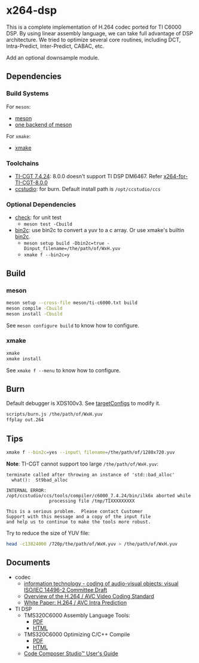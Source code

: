 # x264-dsp

This is a complete implementation of H.264 codec ported for TI C6000 DSP.
By using linear assembly language, we can take full advantage of DSP
architecture.
We tried to optimize several core routines, including DCT, Intra-Predict,
Inter-Predict, CABAC, etc.

Add an optional downsample module.

## Dependencies

### Build Systems

For `meson`:

- [meson](https://mesonbuild.com)
- [one backend of meson](https://mesonbuild.com/Builtin-options.html#core-options)

For `xmake`:

- [xmake](https://xmake.io)

### Toolchains

- [TI-CGT 7.4.24](https://dr-download.ti.com/secure/software-development/ide-configuration-compiler-or-debugger/MD-vqU2jj6ibH/7.4.24/ti_cgt_c6000_7.4.24_linux_installer_x86.bin):
  8.0.0 doesn't support TI DSP DM6467. Refer
  [x264-for-TI-CGT-8.0.0](https://github.com/ustc-ivclab/x264)
- [ccstudio](https://aur.archlinux.org/packages/ccstudio): for burn.
  Default install path is `/opt/ccstudio/ccs`

### Optional Dependencies

- [check](https://github.com/libcheck/check): for unit test
  - `meson test -Cbuild`
- [bin2c](https://github.com/adobe/bin2c): use bin2c to convert a yuv to
  a c array. Or use xmake's builtin
  [bin2c](https://xmake.io/#/manual/custom_rule?id=utilsbin2c).
  - `meson setup build -Dbin2c=true -Dinput_filename=/the/path/of/WxH.yuv`
  - `xmake f --bin2c=y`

## Build

### meson

```sh
meson setup --cross-file meson/ti-c6000.txt build
meson compile -Cbuild
meson install -Cbuild
```

See `meson configure build` to know how to configure.

### xmake

```sh
xmake
xmake install
```

See `xmake f --menu` to know how to configure.

## Burn

Default debugger is XDS100v3. See [targetConfigs](targetConfigs) to modify it.

```sh
scripts/burn.js /the/path/of/WxH.yuv
ffplay out.264
```

## Tips

```sh
xmake f --bin2c=yes --input\ filename=/the/path/of/1280x720.yuv
```

**Note**: TI-CGT cannot support too large `/the/path/of/WxH.yuv`:

```text
terminate called after throwing an instance of 'std::bad_alloc'
  what():  St9bad_alloc

INTERNAL ERROR: /opt/ccstudio/ccs/tools/compiler/c6000_7.4.24/bin/ilk6x aborted while
                processing file /tmp/TIXXXXXXXXX

This is a serious problem.  Please contact Customer
Support with this message and a copy of the input file
and help us to continue to make the tools more robust.
```

Try to reduce the size of YUV file:

```sh
head -c13824000 /720p/the/path/of/WxH.yuv > /the/path/of/WxH.yuv
```

## Documents

- codec
  - [information technology - coding of audio-visual objects: visual ISO/IEC 14496-2 Committee Draft](http://home.mit.bme.hu/~szanto/education/mpeg/14496-2.pdf)
  - [Overview of the H.264 / AVC Video Coding Standard](http://www.h264soft.com/downloads/h264_overview.pdf)
  - [White Paper: H.264 / AVC Intra Prediction](http://www.staroceans.org/e-book/vcodex/H264_intrapred_wp.pdf)
- TI DSP
  - TMS320C6000 Assembly Language Tools:
    - [PDF](https://www.ti.com/lit/ug/sprui03e/sprui03e.pdf)
    - [HTML](https://downloads.ti.com/docs/esd/SPRUI03/)
  - TMS320C6000 Optimizing C/C++ Compile
    - [PDF](https://www.ti.com/lit/ug/sprui04e/sprui04e.pdf)
    - [HTML](https://downloads.ti.com/docs/esd/SPRUI04/)
  - [Code Composer Studio™ User's Guide](https://downloads.ti.com/ccs/esd/documents/users_guide/)
